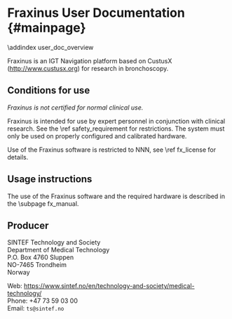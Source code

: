 Fraxinus User Documentation {#mainpage}
========================

\addindex user_doc_overview

Fraxinus is an IGT Navigation platform based on CustusX (http://www.custusx.org) for research in bronchoscopy.

## Conditions for use

*Fraxinus is not certified for normal clinical use.*

Fraxinus is intended for use by expert personnel in conjunction with clinical research.
See the \ref safety_requirement for restrictions. The system must only be used on properly configured
and calibrated hardware.

Use of the Fraxinus software is restricted to NNN, see \ref fx_license for details.

## Usage instructions

The use of the Fraxinus software and the required hardware is described in the \subpage fx_manual.

## Producer

SINTEF Technology and Society <br>
Department of Medical Technology <br>
P.O. Box 4760 Sluppen <br>
NO-7465 Trondheim <br>
Norway <br>

Web: https://www.sintef.no/en/technology-and-society/medical-technology/ <br>
Phone: +47 73 59 03 00 <br>
Email: `ts@sintef.no` <br>


